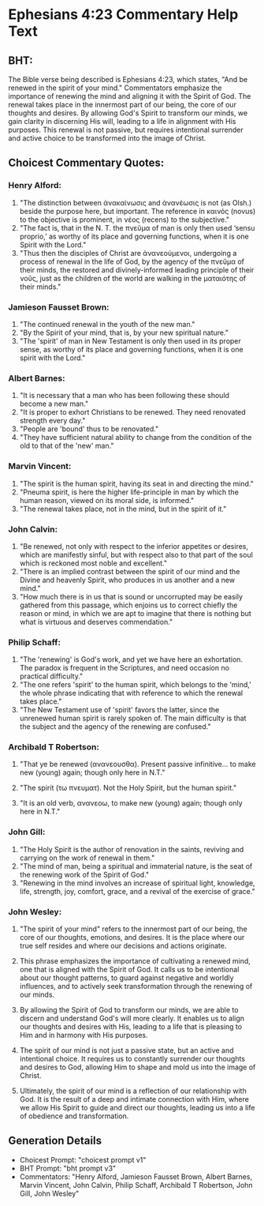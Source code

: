 # Ephesians 4:23 Commentary Help Text

## BHT:
The Bible verse being described is Ephesians 4:23, which states, "And be renewed in the spirit of your mind." Commentators emphasize the importance of renewing the mind and aligning it with the Spirit of God. The renewal takes place in the innermost part of our being, the core of our thoughts and desires. By allowing God's Spirit to transform our minds, we gain clarity in discerning His will, leading to a life in alignment with His purposes. This renewal is not passive, but requires intentional surrender and active choice to be transformed into the image of Christ.

## Choicest Commentary Quotes:
### Henry Alford:
1. "The distinction between ἀνακαίνωσις and ἀνανέωσις is not (as Olsh.) beside the purpose here, but important. The reference in καινός (novus) to the objective is prominent, in νέος (recens) to the subjective."
2. "The fact is, that in the N. T. the πνεῦμα of man is only then used ‘sensu proprio,’ as worthy of its place and governing functions, when it is one Spirit with the Lord."
3. "Thus then the disciples of Christ are ἀνανεούμενοι, undergoing a process of renewal in the life of God, by the agency of the πνεῦμα of their minds, the restored and divinely-informed leading principle of their νοῦς, just as the children of the world are walking in the ματαιότης of their minds."

### Jamieson Fausset Brown:
1. "The continued renewal in the youth of the new man."
2. "By the Spirit of your mind, that is, by your new spiritual nature."
3. "The 'spirit' of man in New Testament is only then used in its proper sense, as worthy of its place and governing functions, when it is one spirit with the Lord."

### Albert Barnes:
1. "It is necessary that a man who has been following these should become a new man."
2. "It is proper to exhort Christians to be renewed. They need renovated strength every day."
3. "People are 'bound' thus to be renovated."
4. "They have sufficient natural ability to change from the condition of the old to that of the 'new' man."

### Marvin Vincent:
1. "The spirit is the human spirit, having its seat in and directing the mind."
2. "Pneuma spirit, is here the higher life-principle in man by which the human reason, viewed on its moral side, is informed."
3. "The renewal takes place, not in the mind, but in the spirit of it."

### John Calvin:
1. "Be renewed, not only with respect to the inferior appetites or desires, which are manifestly sinful, but with respect also to that part of the soul which is reckoned most noble and excellent."
2. "There is an implied contrast between the spirit of our mind and the Divine and heavenly Spirit, who produces in us another and a new mind."
3. "How much there is in us that is sound or uncorrupted may be easily gathered from this passage, which enjoins us to correct chiefly the reason or mind, in which we are apt to imagine that there is nothing but what is virtuous and deserves commendation."

### Philip Schaff:
1. "The 'renewing' is God's work, and yet we have here an exhortation. The paradox is frequent in the Scriptures, and need occasion no practical difficulty."
2. "The one refers 'spirit' to the human spirit, which belongs to the 'mind,' the whole phrase indicating that with reference to which the renewal takes place."
3. "The New Testament use of 'spirit' favors the latter, since the unrenewed human spirit is rarely spoken of. The main difficulty is that the subject and the agency of the renewing are confused."

### Archibald T Robertson:
1. "That ye be renewed (ανανεουσθα). Present passive infinitive... to make new (young) again; though only here in N.T." 

2. "The spirit (τω πνευματ). Not the Holy Spirit, but the human spirit." 

3. "It is an old verb, ανανεοω, to make new (young) again; though only here in N.T."

### John Gill:
1. "The Holy Spirit is the author of renovation in the saints, reviving and carrying on the work of renewal in them." 
2. "The mind of man, being a spiritual and immaterial nature, is the seat of the renewing work of the Spirit of God." 
3. "Renewing in the mind involves an increase of spiritual light, knowledge, life, strength, joy, comfort, grace, and a revival of the exercise of grace."

### John Wesley:
1. "The spirit of your mind" refers to the innermost part of our being, the core of our thoughts, emotions, and desires. It is the place where our true self resides and where our decisions and actions originate.

2. This phrase emphasizes the importance of cultivating a renewed mind, one that is aligned with the Spirit of God. It calls us to be intentional about our thought patterns, to guard against negative and worldly influences, and to actively seek transformation through the renewing of our minds.

3. By allowing the Spirit of God to transform our minds, we are able to discern and understand God's will more clearly. It enables us to align our thoughts and desires with His, leading to a life that is pleasing to Him and in harmony with His purposes.

4. The spirit of our mind is not just a passive state, but an active and intentional choice. It requires us to constantly surrender our thoughts and desires to God, allowing Him to shape and mold us into the image of Christ.

5. Ultimately, the spirit of our mind is a reflection of our relationship with God. It is the result of a deep and intimate connection with Him, where we allow His Spirit to guide and direct our thoughts, leading us into a life of obedience and transformation.


## Generation Details
- Choicest Prompt: "choicest prompt v1"
- BHT Prompt: "bht prompt v3"
- Commentators: "Henry Alford, Jamieson Fausset Brown, Albert Barnes, Marvin Vincent, John Calvin, Philip Schaff, Archibald T Robertson, John Gill, John Wesley"

